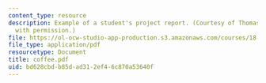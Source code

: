 ```yaml
---
content_type: resource
description: Example of a student's project report. (Courtesy of Thomas Coffee. Used
  with permission.)
file: https://ol-ocw-studio-app-production.s3.amazonaws.com/courses/18-704-seminar-in-algebra-and-number-theory-rational-points-on-elliptic-curves-fall-2004/bd628cbdb85dad312ef46c870a53640f_coffee.pdf
file_type: application/pdf
resourcetype: Document
title: coffee.pdf
uid: bd628cbd-b85d-ad31-2ef4-6c870a53640f
---
```

